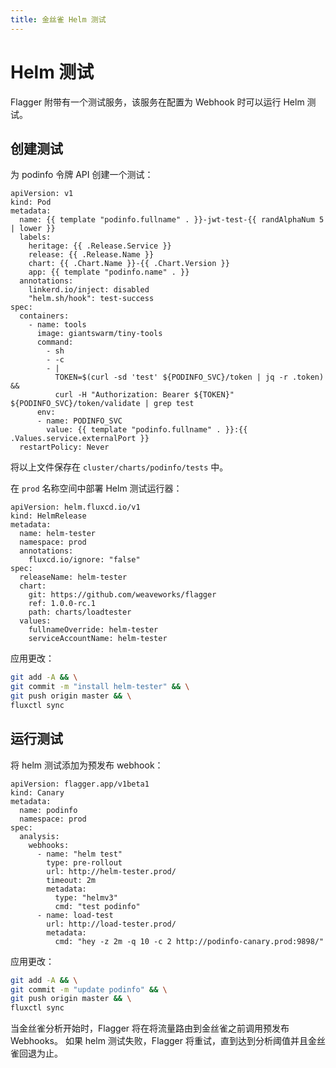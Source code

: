 ```yaml
---
title: 金丝雀 Helm 测试
---
```


# Helm 测试

Flagger 附带有一个测试服务，该服务在配置为 Webhook 时可以运行 Helm 测试。

## 创建测试

为 podinfo 令牌 API 创建一个测试：

```yaml{11}
apiVersion: v1
kind: Pod
metadata:
  name: {{ template "podinfo.fullname" . }}-jwt-test-{{ randAlphaNum 5 | lower }}
  labels:
    heritage: {{ .Release.Service }}
    release: {{ .Release.Name }}
    chart: {{ .Chart.Name }}-{{ .Chart.Version }}
    app: {{ template "podinfo.name" . }}
  annotations:
    linkerd.io/inject: disabled
    "helm.sh/hook": test-success
spec:
  containers:
    - name: tools
      image: giantswarm/tiny-tools
      command:
        - sh
        - -c
        - |
          TOKEN=$(curl -sd 'test' ${PODINFO_SVC}/token | jq -r .token) &&
          curl -H "Authorization: Bearer ${TOKEN}" ${PODINFO_SVC}/token/validate | grep test
      env:
      - name: PODINFO_SVC
        value: {{ template "podinfo.fullname" . }}:{{ .Values.service.externalPort }}
  restartPolicy: Never
```

将以上文件保存在 `cluster/charts/podinfo/tests` 中。

在 `prod` 名称空间中部署 Helm 测试运行器：

```yaml{7}
apiVersion: helm.fluxcd.io/v1
kind: HelmRelease
metadata:
  name: helm-tester
  namespace: prod
  annotations:
    fluxcd.io/ignore: "false"
spec:
  releaseName: helm-tester
  chart:
    git: https://github.com/weaveworks/flagger
    ref: 1.0.0-rc.1
    path: charts/loadtester
  values:
    fullnameOverride: helm-tester
    serviceAccountName: helm-tester
```

应用更改：

```sh
git add -A && \
git commit -m "install helm-tester" && \
git push origin master && \
fluxctl sync
```

## 运行测试

将 helm 测试添加为预发布 webhook：

```yaml{9,10,11,12,13,14,15}
apiVersion: flagger.app/v1beta1
kind: Canary
metadata:
  name: podinfo
  namespace: prod
spec:
  analysis:
    webhooks:
      - name: "helm test"
        type: pre-rollout
        url: http://helm-tester.prod/
        timeout: 2m
        metadata:
          type: "helmv3"
          cmd: "test podinfo"
      - name: load-test
        url: http://load-tester.prod/
        metadata:
          cmd: "hey -z 2m -q 10 -c 2 http://podinfo-canary.prod:9898/"
```

应用更改：

```sh
git add -A && \
git commit -m "update podinfo" && \
git push origin master && \
fluxctl sync
```

当金丝雀分析开始时，Flagger 将在将流量路由到金丝雀之前调用预发布 Webhooks。
如果 helm 测试失败，Flagger 将重试，直到达到分析阈值并且金丝雀回退为止。


